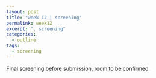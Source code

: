 ```yaml
---
layout: post
title: "week 12 | screening"
permalink: week12
excerpt: ". screening"
categories:
  - outline
tags:
  - screening
---
```


Final screening before submission, room to be confirmed. 
